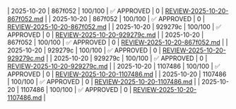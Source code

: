 | 2025-10-20 | 867f052 | 100/100 | ✅ APPROVED | 0 | [REVIEW-2025-10-20-867f052.md](./REVIEW-2025-10-20-867f052.md) |
| 2025-10-20 | 867f052 | 100/100 | ✅ APPROVED | 0 | [REVIEW-2025-10-20-867f052.md](./REVIEW-2025-10-20-867f052.md) |
| 2025-10-20 | 929279c | 100/100 | ✅ APPROVED | 0 | [REVIEW-2025-10-20-929279c.md](./REVIEW-2025-10-20-929279c.md) |
| 2025-10-20 | 867f052 | 100/100 | ✅ APPROVED | 0 | [REVIEW-2025-10-20-867f052.md](./REVIEW-2025-10-20-867f052.md) |
| 2025-10-20 | 929279c | 100/100 | ✅ APPROVED | 0 | [REVIEW-2025-10-20-929279c.md](./REVIEW-2025-10-20-929279c.md) |
| 2025-10-20 | 929279c | 100/100 | ✅ APPROVED | 0 | [REVIEW-2025-10-20-929279c.md](./REVIEW-2025-10-20-929279c.md) |
| 2025-10-20 | 1107486 | 100/100 | ✅ APPROVED | 0 | [REVIEW-2025-10-20-1107486.md](./REVIEW-2025-10-20-1107486.md) |
| 2025-10-20 | 1107486 | 100/100 | ✅ APPROVED | 0 | [REVIEW-2025-10-20-1107486.md](./REVIEW-2025-10-20-1107486.md) |
| 2025-10-20 | 1107486 | 100/100 | ✅ APPROVED | 0 | [REVIEW-2025-10-20-1107486.md](./REVIEW-2025-10-20-1107486.md) |
